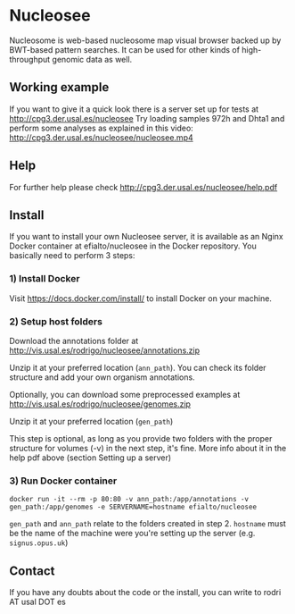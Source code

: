 # Nucleosee

Nucleosome is web-based nucleosome map visual browser backed up by BWT-based pattern searches. It can be used for other kinds of high-throughput genomic data as well.

## Working example
If you want to give it a quick look there is a server set up for tests at http://cpg3.der.usal.es/nucleosee
Try loading samples 972h and Dhta1 and perform some analyses as explained in this video: http://cpg3.der.usal.es/nucleosee/nucleosee.mp4

## Help 
For further help please check http://cpg3.der.usal.es/nucleosee/help.pdf

## Install
If you want to install your own Nucleosee server, it is available as an Nginx Docker container at efialto/nucleosee in the Docker repository.
You basically need to perform 3 steps:
### 1) Install Docker
Visit https://docs.docker.com/install/ to install Docker on your machine.
### 2) Setup host folders
Download the annotations folder at http://vis.usal.es/rodrigo/nucleosee/annotations.zip

Unzip it at your preferred location (`ann_path`). You can check its folder structure and add 
your own organism annotations.

Optionally, you can download some preprocessed examples at http://vis.usal.es/rodrigo/nucleosee/genomes.zip

Unzip it at your preferred location (`gen_path`)

This step is optional, as long as you provide two folders with the proper structure for volumes (-v) in the next step, it's fine. More info about it in the help pdf above (section Setting up a server)

### 3) Run Docker container
```
docker run -it --rm -p 80:80 -v ann_path:/app/annotations -v gen_path:/app/genomes -e SERVERNAME=hostname efialto/nucleosee
```
`gen_path` and `ann_path` relate to the folders created in step 2. `hostname` must be the name of the machine were you're setting up the server (e.g. `signus.opus.uk`)

## Contact
If you have any doubts about the code or the install, you can write to rodri AT usal DOT es


